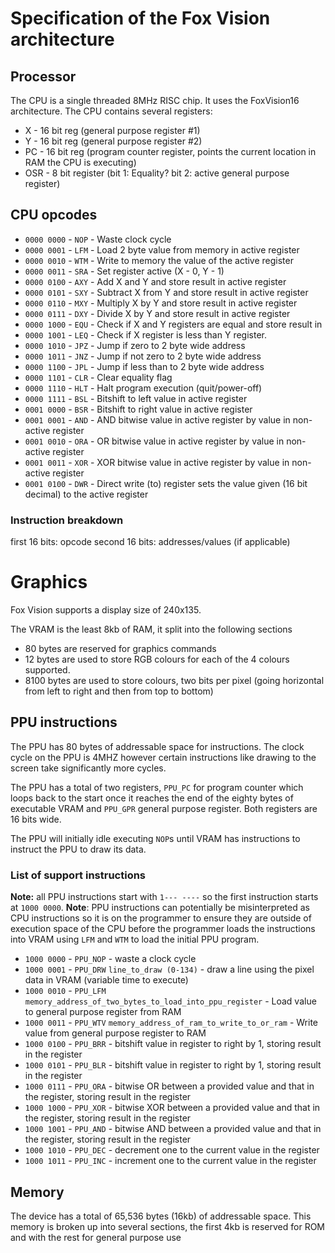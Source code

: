 # Specification of the Fox Vision architecture

## Processor
The CPU is a single threaded 8MHz RISC chip. It uses the FoxVision16 architecture.
The CPU contains several registers:
- X - 16 bit reg (general purpose register #1)
- Y - 16 bit reg (general purpose register #2)
- PC - 16 bit reg (program counter register, points the current location in RAM the CPU is executing)
- OSR - 8 bit register (bit 1: Equality? bit 2: active general purpose register)

## CPU opcodes
- `0000 0000` - `NOP` - Waste clock cycle
- `0000 0001` - `LFM` - Load 2 byte value from memory in active register
- `0000 0010` - `WTM` - Write to memory the value of the active register
- `0000 0011` - `SRA` - Set register active (X - 0, Y - 1)
- `0000 0100` - `AXY` - Add X and Y and store result in active register
- `0000 0101` - `SXY` - Subtract X from Y and store result in active register
- `0000 0110` - `MXY` - Multiply X by Y and store result in active register
- `0000 0111` - `DXY` - Divide X by Y and store result in active register
- `0000 1000` - `EQU` - Check if X and Y registers are equal and store result in 
- `0000 1001` - `LEQ` - Check if X register is less than Y register.
- `0000 1010` - `JPZ` - Jump if zero to 2 byte wide address
- `0000 1011` - `JNZ` - Jump if not zero to 2 byte wide address
- `0000 1100` - `JPL` - Jump if less than to 2 byte wide address
- `0000 1101` - `CLR` - Clear equality flag
- `0000 1110` - `HLT` - Halt program execution (quit/power-off)
- `0000 1111` - `BSL` - Bitshift to left value in active register
- `0001 0000` - `BSR` - Bitshift to right value in active register
- `0001 0001` - `AND` - AND bitwise value in active register by value in non-active register
- `0001 0010` - `ORA` - OR bitwise value in active register by value in non-active register
- `0001 0011` - `XOR` - XOR bitwise value in active register by value in non-active register
- `0001 0100` - `DWR` - Direct write (to) register sets the value given (16 bit decimal) to the active register

### Instruction breakdown
first 16 bits: opcode
second 16 bits: addresses/values (if applicable)

# Graphics
Fox Vision supports a display size of 240x135.

The VRAM is the least 8kb of RAM, it split into the following sections
- 80 bytes are reserved for graphics commands
- 12 bytes are used to store RGB colours for each of the 4 colours supported.
- 8100 bytes are used to store colours, two bits per pixel (going horizontal from left to right and then from top to bottom)

## PPU instructions
The PPU has 80 bytes of addressable space for instructions. The clock cycle on the PPU is 4MHZ however certain instructions like drawing to the screen take significantly more cycles.

The PPU has a total of two registers, `PPU_PC` for program counter which loops back to the start once it reaches the end of the eighty bytes of executable VRAM and `PPU_GPR` general purpose register. Both registers are 16 bits wide.

The PPU will initially idle executing `NOP`s until VRAM has instructions to instruct the PPU to draw its data.

### List of support instructions
**Note:** all PPU instructions start with `1--- ----` so the first instruction starts at `1000 0000`.
**Note**: PPU instructions can potentially be misinterpreted as CPU instructions so it is on the programmer to ensure they are outside of execution space of the CPU before the programmer loads the instructions into VRAM using `LFM` and `WTM` to load the initial PPU program.
- `1000 0000` - `PPU_NOP` - waste a clock cycle
- `1000 0001` - `PPU_DRW` `line_to_draw (0-134)` - draw a line using the pixel data in VRAM (variable time to execute)
- `1000 0010` - `PPU_LFM` `memory_address_of_two_bytes_to_load_into_ppu_register` - Load value to general purpose register from RAM
- `1000 0011` - `PPU_WTV` `memory_address_of_ram_to_write_to_or_ram` - Write value from general purpose register to RAM
- `1000 0100` - `PPU_BRR` - bitshift value in register to right by 1, storing result in the register
- `1000 0101` - `PPU_BLR` - bitshift value in register to right by 1, storing result in the register
- `1000 0111` - `PPU_ORA` - bitwise OR between a provided value and that in the register, storing result in the register
- `1000 1000` - `PPU_XOR` - bitwise XOR between a provided value and that in the register, storing result in the register
- `1000 1001` - `PPU_AND` - bitwise AND between a provided value and that in the register, storing result in the register
- `1000 1010` - `PPU_DEC` - decrement one to the current value in the register
- `1000 1011` - `PPU_INC` - increment one to the current value in the register

## Memory
The device has a total of 65,536 bytes (16kb) of addressable space.
This memory is broken up into several sections, the first 4kb is reserved for ROM and with the rest for general purpose use